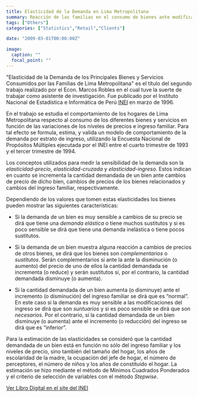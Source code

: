 ```yaml
---
title: Elasticidad de la Demanda en Lima Metropolitana
summary: Reacción de las familias en el consumo de bienes ante modificaciones de precios y/o niveles de ingreso familiar.
tags: ["Others"]
categories: ["Statistics","Retail","Clients"]

date: "2009-03-01T00:00:00Z"

image:
  caption: ""
  focal_point: ""
---
```


"Elasticidad de la Demanda de los Principales Bienes y Servicios Consumidos por las Familias de Lima Metropolitana" es el título del segundo trabajo realizado por el Econ. Marcos Robles en el cual tuve la suerte de trabajar como asistente de investigación. Fue publicado por el Instituto Nacional de Estadística e Informática de Perú [INEI](https://www.inei.gob.pe) en marzo de 1996.

En el trabajo se estudia el comportamiento de los hogares de Lima Metropolitana respecto al consumo de los diferentes bienes y servicios en función de las variaciones de los niveles de precios e ingreso familiar. Para tal efecto se formula, estima, y valida un modelo de comportamiento de la demanda por estrato de ingreso, utilizando la Encuesta Nacional de Propósitos Múltiples ejecutada por el INEI entre el cuarto trimestre de 1993 y el tercer trimestre de 1994.

Los conceptos utilizados para medir la sensibilidad de la demanda son la *elasticidad-precio*, *elasticidad-cruzada* y *elasticidad-ingreso*. Estos indican en cuanto se incrementa la cantidad demandada de un bien ante cambios de precio de dicho bien, cambios de precios de los bienes relacionados y cambios del ingreso familiar, respectivamente.

Dependiendo de los valores que tomen estas elasticidades los bienes pueden mostrar las siguientes características:

 - Si la demanda de un bien es muy sensible a cambios de su precio se dirá que tiene una *demanda elástica* o tiene muchos sustitutos y si es poco sensible se dirá que tiene una demanda inelástica o tiene pocos sustitutos.
 
 - Si la demanda de un bien muestra alguna reacción a cambios de precios de otros bienes, se dirá que los bienes son *complementarios* o *sustitutos*. Serán complementarios si ante la ante la disminución (o aumento) del precio de uno de ellos la cantidad demandada se incrementa (o reduce) y serán sustitutos si, por el contrario, la cantidad demandada disminuye (o aumenta).
 
 - Si la cantidad demandada de un bien aumenta (o disminuye) ante el incremento (o disminución) del ingreso familiar se dirá que es “normal”. En este caso si la demanda es muy sensible a las modificaciones del ingreso se dirá que son *suntuarios* y si es poco sensible se dirá que son *necesarios*. Por el contrario, si la cantidad demandada de un bien disminuye (o aumenta) ante el incremento (o reducción) del ingreso se dirá que es “inferior”.

Para la estimación de las elasticidades se consideró que la cantidad demandada de un bien está en función no sólo del ingreso familiar y los niveles de precio, sino también del tamaño del hogar, los años de escolaridad de la madre, la ocupación del jefe de hogar, el número de perceptores, el número de niños y los años de constituido el hogar. La estimación se hizo mediante el método de Mínimos Cuadrados Ponderados y el criterio de selección de variables con el método _Stepwise_.

[Ver Libro Digital en el site del INEI](http://proyectos.inei.gob.pe/web/biblioineipub/bancopub/Est/Lib0095/Libro.htm)
